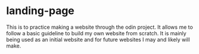 # landing-page
This is to practice making a website through the odin project. It allows me to follow a basic guideline to build my own website from scratch. It is mainly being used as an initial website and for future websites I may and likely will make.